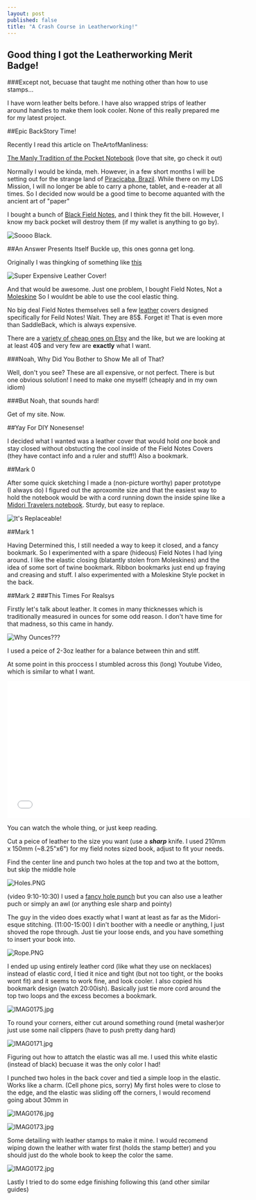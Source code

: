 ```yaml
---
layout: post
published: false
title: "A Crash Course in Leatherworking!"
---
```


## Good thing I got the Leatherworking Merit Badge!
###Except not, becuase that taught me nothing other than how to use stamps...

I have worn leather belts before. I have also wrapped strips of leather around handles to make them look cooler. None of this really prepared me for my latest project.

##Epic BackStory Time!

Recently I read this article on TheArtofManliness:

[The Manly Tradition of the Pocket Notebook](http://www.artofmanliness.com/2010/08/23/the-manly-tradition-of-the-pocket-notebook/ "Super Manly") (love that site, go check it out)

Normally I would be kinda, meh. However, in a few short months I will be setting out for the strange land of [Piracicaba, Brazil](https://www.google.com/maps/place/Piracicaba+-+SP,+Brazil/@-22.7249629,-47.6475382,3a,75y,17.1h,74.98t/data=!3m4!1e1!3m2!1sncsK1mSHo-kOAeoMWKuPuQ!2e0!4m2!3m1!1s0x94c631c14f4c9d3b:0x270ec30013dc341c!6m1!1e1 "Random Street!"). While there on my LDS Mission, I will no longer be able to carry a phone, tablet, and e-reader at all times. So I decided now would be a good time to become aquanted with the ancient art of "paper"

I bought a bunch of [Black Field Notes](http://fieldnotesbrand.com/shop/pitchblack/ "Black Goes With Everything"), and I think they fit the bill. However, I know my back pocket will destroy them (if my wallet is anything to go by).

![Soooo Black.](http://g.nordstromimage.com/imagegallery/store/product/Zoom/6/_9266546.jpg)

##An Answer Presents Itself
Buckle up, this ones gonna get long.

Originally I was thingking of something like [this](http://saddlebackleather.com/moleskinecover "Saddleback Leather!")

![Super Expensive Leather Cover!](http://the-gadgeteer.com/wp-content/uploads/2010/12/saddleback-notebook-cover-1.jpg)

And that would be awesome. Just one problem, I bought Field Notes, Not a [Moleskine](http://moleskine.com/us/collections/model/product/squared-soft-notebook-pocket "Fancy Notebooks!") So I wouldnt be able to use the cool elastic thing.

No big deal Field Notes themselves sell a few [leather](http://fieldnotesbrand.com/storage/leather/ "Most Expensive Yet!") covers designed specifically for Feild Notes! Wait. They are 85$. Forget it! That is even more than SaddleBack, which is always expensive.

There are a [variety of cheap ones on Etsy](https://www.etsy.com/market/field_notes_cover "Cheap! At last.") and the like, but we are looking at at least 40$ and very few are **exactly** what I want.

###Noah, Why Did You Bother to Show Me all of That?

Well, don't you see? These are all expensive, or not perfect. There is but one obvious solution! I need to make one myself! (cheaply and in my own idiom)

###But Noah, that sounds hard!

Get of my site. Now.

##Yay For DIY Nonesense!

I decided what I wanted was a leather cover that would hold *one* book and stay closed without obstucting the cool inside of the Field Notes Covers (they have contact info and a ruler and stuff!) Also a bookmark.

##Mark 0

After some quick sketching I made a (non-picture worthy) paper prototype (I always do) I figured out the aproxomite size and that the easiest way to hold the notebook would be with a cord running down the inside spine like a [Midori Travelers notebook](http://www.midori-japan.co.jp/tr/english/trnotebook/products/ "So not American!"). Sturdy, but easy to replace.

![It's Replaceable!](http://ecx.images-amazon.com/images/I/61nhCii7NfL._SL1500_.jpg)

##Mark 1

Having Determined this, I still needed a way to keep it closed, and a fancy bookmark. So I experimented with a spare (hideous) Field Notes I had lying around. I like the elastic closing (blatantly stolen from Moleskines) and the idea of some sort of twine bookmark. Ribbon bookmarks just end up fraying and creasing and stuff. I also experimented with a Moleskine Style pocket in the back.

##Mark 2
###This Times For Realsys

Firstly let's talk about leather. It comes in many thicknesses which is traditionally measured in ounces for some odd reason. I don't have time for that madness, so this came in handy.

![Why Ounces???](http://d31snyb1jsf9xb.cloudfront.net/services/image.aspx/media/images-misc/ThicknessConversion.png)

I used a peice of 2-3oz leather for a balance between thin and stiff.

At some point in this proccess I stumbled across this (long) Youtube Video, which is similar to what I want.

<center><iframe width="560" height="315" src="//www.youtube-nocookie.com/embed/hCYAnmQnn6w?rel=0" frameborder="0" allowfullscreen></iframe></center>
<!--Yeah I used the center tag. Deal with it. Even You Adam-->

You can watch the whole thing, or just keep reading.

Cut a peice of leather to the size you want (use a ***sharp*** knife. I used 210mm x 150mm (~8.25"x6") for my field notes sized book, adjust to fit your needs.

Find the center line and punch two holes at the top and two at the bottom, but skip the middle hole 

![Holes.PNG](/media/Holes.PNG)

(video 9:10-10:30) I used a [fancy hole punch](http://www.walmart.com/ip/Crop-A-Dile-II-Big-Bite-Punch/10310770 "Super fancy") but you can also use a leather puch or simply an awl (or anything esle sharp and pointy)

The guy in the video does exactly what I want at least as far as the Midori-esque stitching. (11:00-15:00) I din't boother with a needle or anything, I just shoved the rope through. Just tie your loose ends, and you have something to insert your book into.

![Rope.PNG](/media/Rope.PNG)

I ended up using entirely leather cord (like what they use on necklaces) instead of elastic cord, I tied it nice and tight (but not too tight, or the books wont fit) and it seems to work fine, and look cooler. I also copied his bookmark design (watch 20:00ish). Basically just tie more cord around the top two loops and the excess becomes a bookmark.

![IMAG0175.jpg](/media/IMAG0175.jpg)

To round your corners, either cut around something round (metal washer)or just use some nail clippers (have to push pretty dang hard)

![IMAG0171.jpg](/media/IMAG0171.jpg)

Figuring out how to attatch the elastic was all me. I used this white elastic (instead of black) becuase it was the only color I had!

I punched two holes in the back cover and tied a simple loop in the elastic. Works like a charm. (Cell phone pics, sorry) My first holes were to close to the edge, and the elastic was sliding off the corners, I would recomend going about 30mm in

![IMAG0176.jpg](/media/IMAG0176.jpg)

![IMAG0173.jpg](/media/IMAG0173.jpg)


Some detailing with leather stamps to make it mine. I would recomend wiping down the leather with water first (holds the stamp better) and you should just do the whole book to keep the color the same.

![IMAG0172.jpg](/media/IMAG0172.jpg)

Lastly I tried to do some edge finishing following this (and other similar guides)